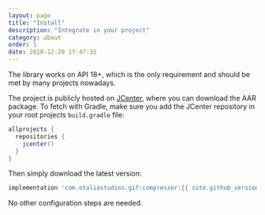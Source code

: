 ```yaml
---
layout: page
title: "Install"
description: "Integrate in your project"
category: about
order: 1
date: 2018-12-20 17:47:32
---
```


The library works on API 18+, which is the only requirement and should be met by many projects nowadays.

The project is publicly hosted on [JCenter](https://bintray.com/natario/android/GIFCompressor), where you
can download the AAR package. To fetch with Gradle, make sure you add the JCenter repository in your root projects `build.gradle` file:

```groovy
allprojects {
  repositories {
    jcenter()
  }
}
```

Then simply download the latest version:

```groovy
implementation 'com.otaliastudios.gif:compressor:{{ site.github_version }}'
```

No other configuration steps are needed.